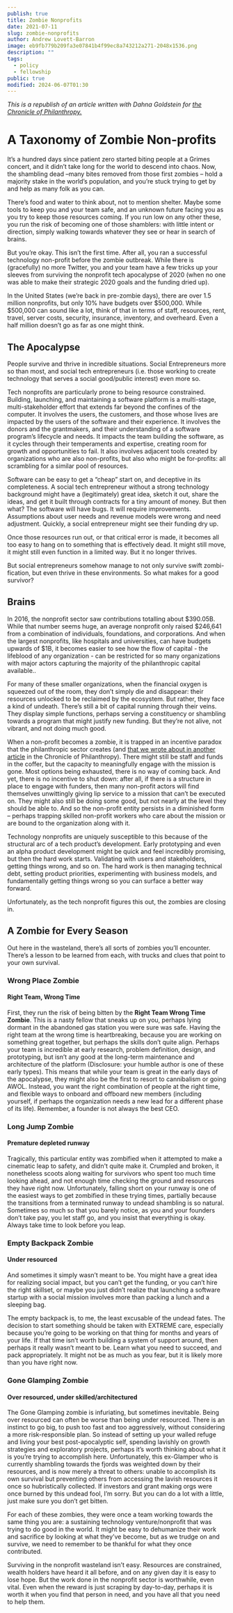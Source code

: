 ```yaml
---
publish: true
title: Zombie Nonprofits
date: 2021-07-11
slug: zombie-nonprofits
author: Andrew Lovett-Barron
image: eb9fb779b209fa3e07841b4f99ec8a743212a271-2048x1536.png
description: ""
tags:
  - policy
  - fellowship
public: true
modified: 2024-06-07T01:30
---
```


_This is a republish of an article written with Dahna Goldstein for [the Chronicle of Philanthropy.](https://www.philanthropy.com/article/charities-and-their-founders-need-more-exit-ramps/)_

# A Taxonomy of Zombie Non-profits

It’s a hundred days since patient zero started biting people at a Grimes concert, and it didn’t take long for the world to descend into chaos. Now, the shambling dead –many bites removed from those first zombies – hold a majority stake in the world’s population, and you’re stuck trying to get by and help as many folk as you can.

There’s food and water to think about, not to mention shelter. Maybe some tools to keep you and your team safe, and an unknown future facing you as you try to keep those resources coming. If you run low on any other these, you run the risk of becoming one of those shamblers: with little intent or direction, simply walking towards whatever they see or hear in search of brains.

But you’re okay. This isn’t the first time. After all, you ran a successful technology non-profit before the zombie outbreak. While there is (gracefully) no more Twitter, you and your team have a few tricks up your sleeves from surviving the nonprofit tech apocalypse of 2020 (when no one was able to make their strategic 2020 goals and the funding dried up).

In the United States (we’re back in pre-zombie days), there are over 1.5 million nonprofits, but only 10% have budgets over $500,000. While $500,000 can sound like a lot, think of that in terms of staff, resources, rent, travel, server costs, security, insurance, inventory, and overheard. Even a half million doesn’t go as far as one might think.

## The Apocalypse

People survive and thrive in incredible situations. Social Entrepreneurs more so than most, and social tech entrepreneurs (i.e. those working to create technology that serves a social good/public interest) even more so.

Tech nonprofits are particularly prone to being resource constrained. Building, launching, and maintaining a software platform is a multi-stage, multi-stakeholder effort that extends far beyond the confines of the computer. It involves the users, the customers, and those whose lives are impacted by the users of the software and their experience. It involves the donors and the grantmakers, and their understanding of a software program’s lifecycle and needs. It impacts the team building the software, as it cycles through their temperaments and expertise, creating room for growth and opportunities to fail. It also involves adjacent tools created by organizations who are also non-profits, but also who might be for-profits: all scrambling for a similar pool of resources.

Software can be easy to get a “cheap” start on, and deceptive in its completeness. A social tech entrepreneur without a strong technology background might have a (legitimately) great idea, sketch it out, share the ideas, and get it built through contracts for a tiny amount of money. But then what? The software will have bugs. It will require improvements. Assumptions about user needs and revenue models were wrong and need adjustment. Quickly, a social entrepreneur might see their funding dry up.

Once those resources run out, or that critical error is made, it becomes all too easy to hang on to something that is effectively dead. It might still move, it might still even function in a limited way. But it no longer thrives.

But social entrepreneurs somehow manage to not only survive swift zombi-fication, but even thrive in these environments. So what makes for a good survivor?

## Brains

In 2016, the nonprofit sector saw contributions totalling about $390.05B. While that number seems huge, an average nonprofit only raised $246,641 from a combination of individuals, foundations, and corporations. And when the largest nonprofits, like hospitals and universities, can have budgets upwards of $1B, it becomes easier to see how the flow of capital - the lifeblood of any organization - can be restricted for so many organizations with major actors capturing the majority of the philanthropic capital available..

For many of these smaller organizations, when the financial oxygen is squeezed out of the room, they don’t simply die and disappear: their resources unlocked to be reclaimed by the ecosystem. But rather, they face a kind of undeath. There’s still a bit of capital running through their veins. They display simple functions, perhaps serving a constituency or shambling towards a program that might justify new funding. But they’re not alive, not vibrant, and not doing much good.

When a non-profit becomes a zombie, it is trapped in an incentive paradox that the philanthropic sector creates (and [that we wrote about in another article](https://www.philanthropy.com/article/opinion-charitiestheir/242690) in the Chronicle of Philanthropy). There might still be staff and funds in the coffer, but the capacity to meaningfully engage with the mission is gone. Most options being exhausted, there is no way of coming back. And yet, there is no incentive to shut down: after all, if there is a structure in place to engage with funders, then many non-profit actors will find themselves unwittingly giving lip service to a mission that can’t be executed on. They might also still be doing some good, but not nearly at the level they should be able to. And so the non-profit entity persists in a diminished form – perhaps trapping skilled non-profit workers who care about the mission or are bound to the organization along with it.

Technology nonprofits are uniquely susceptible to this because of the structural arc of a tech product’s development. Early prototyping and even an alpha product development might be quick and feel incredibly promising, but then the hard work starts. Validating with users and stakeholders, getting things wrong, and so on. The hard work is then managing technical debt, setting product priorities, experimenting with business models, and fundamentally getting things wrong so you can surface a better way forward.

Unfortunately, as the tech nonprofit figures this out, the zombies are closing in.

## A Zombie for Every Season

Out here in the wasteland, there’s all sorts of zombies you’ll encounter. There’s a lesson to be learned from each, with trucks and clues that point to your own survival.

### Wrong Place Zombie

#### Right Team, Wrong Time

First, they run the risk of being bitten by the **Right Team Wrong Time Zombie**. This is a nasty fellow that sneaks up on you, perhaps lying dormant in the abandoned gas station you were sure was safe. Having the right team at the wrong time is heartbreaking, because you are working on something great together, but perhaps the skills don’t quite align. Perhaps your team is incredible at early research, problem definition, design, and prototyping, but isn’t any good at the long-term maintenance and architecture of the platform (Disclosure: your humble author is one of these early types). This means that while your team is great in the early days of the apocalypse, they might also be the first to resort to cannibalism or going AWOL. Instead, you want the right combination of people at the right time, and flexible ways to onboard and offboard new members (including yourself, if perhaps the organization needs a new lead for a different phase of its life). Remember, a founder is not always the best CEO.

### Long Jump Zombie

#### Premature depleted runway

Tragically, this particular entity was zombified when it attempted to make a cinematic leap to safety, and didn't quite make it. Crumpled and broken, it nonetheless scoots along waiting for survivors who spent too much time looking ahead, and not enough time checking the ground and resources they have right now. Unfortunately, falling short on your runway is one of the easiest ways to get zombified in these trying times, partially because the transitions from a terminated runway to undead shambling is so natural. Sometimes so much so that you barely notice, as you and your founders don’t take pay, you let staff go, and you insist that everything is okay. Always take time to look before you leap.

### Empty Backpack Zombie

#### Under resourced

And sometimes it simply wasn’t meant to be. You might have a great idea for realizing social impact, but you can’t get the funding, or you can’t hire the right skillset, or maybe you just didn’t realize that launching a software startup with a social mission involves more than packing a lunch and a sleeping bag.

The empty backpack is, to me, the least excusable of the undead fates. The decision to start something should be taken with EXTREME care, especially because you’re going to be working on that thing for months and years of your life. If that time isn’t worth building a system of support around, then perhaps it really wasn’t meant to be. Learn what you need to succeed, and pack appropriately. It might not be as much as you fear, but it is likely more than you have right now.

### Gone Glamping Zombie

#### Over resourced, under skilled/architectured

The Gone Glamping zombie is infuriating, but sometimes inevitable. Being over resourced can often be worse than being under resourced. There is an instinct to go big, to push too fast and too aggressively, without considering a more risk-responsible plan. So instead of setting up your walled refuge and living your best post-apocalyptic self, spending lavishly on growth strategies and exploratory projects, perhaps it’s worth thinking about what it is you’re trying to accomplish here. Unfortunately, this ex-Glamper who is currently shambling towards the fjords was weighted down by their resources, and is now merely a threat to others: unable to accomplish its own survival but preventing others from accessing the lavish resources it once so hubristically collected. If investors and grant making orgs were once burned by this undead fool, I’m sorry. But you can do a lot with a little, just make sure you don’t get bitten.

For each of these zombies, they were once a team working towards the same thing you are: a sustaining technology venture/nonprofit that was trying to do good in the world. It might be easy to dehumanize their work and sacrifice by looking at what they’ve become, but as we trudge on and survive, we need to remember to be thankful for what they once contributed.

Surviving in the nonprofit wasteland isn’t easy. Resources are constrained, wealth holders have heard it all before, and on any given day it is easy to lose hope. But the work done in the nonprofit sector is worthwhile, even vital. Even when the reward is just scraping by day-to-day, perhaps it is worth it when you find that person in need, and you have all that you need to help them.
